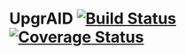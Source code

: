 # UpgrAID [![Build Status](https://travis-ci.org/UpgrAID/UpgrAID.svg)](https://travis-ci.org/UpgrAID/UpgrAID)[![Coverage Status](https://coveralls.io/repos/UpgrAID/UpgrAID/badge.svg?branch=master&service=github)](https://coveralls.io/github/UpgrAID/UpgrAID?branch=master)

